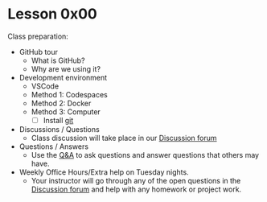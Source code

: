 # Lesson 0x00

Class preparation:

* GitHub tour
  * What is GitHub?
  * Why are we using it?
* Development environment
  * VSCode
  * Method 1: Codespaces
  * Method 2: Docker
  * Method 3: Computer
    * [ ] Install [git](https://git-scm.com/downloads)
* Discussions / Questions
  * Class discussion will take place in our [Discussion forum][discussions]
* Questions / Answers
  * Use the [Q&A][q-and-a] to ask questions and answer questions that others may have.
* Weekly Office Hours/Extra help on Tuesday nights.
  * Your instructor will go through any of the open questions in the
    [Discussion forum][discussions] and help with any homework or project work.

[discussions]: https://github.com/CodeChica/plus-plus/discussions
[q-and-a]: https://github.com/CodeChica/plus-plus/discussions/categories/q-a
